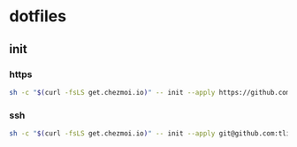# dotfiles

## init

### https

```bash
sh -c "$(curl -fsLS get.chezmoi.io)" -- init --apply https://github.com/tlipoca9/dotfiles.git
```

### ssh

```bash
sh -c "$(curl -fsLS get.chezmoi.io)" -- init --apply git@github.com:tlipoca9/dotfiles.git
```
